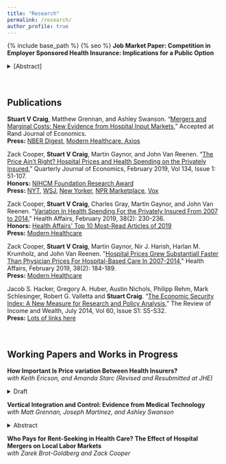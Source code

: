 ```yaml
---
title: "Research"
permalink: /research/
author_profile: true
---
```


{% include base_path %}
{% seo %}
**Job Market Paper: Competition in Employer Sponsored Health Insurance: Implications for a Public Option**
<details>
<summary>
[Abstract]
</summary>
156 million Americans obtain health insurance through an employer. High premiums and concerns about access have led to proposals to introduce a "public option," where the government would provide a public insurance plan to compete with private insurers. In the absence of an existing public option to study, I combine data on employer-insurer contracting and a structural model of supply and demand to predict market outcomes under various assumptions about the design such a policy. The model incorporates variation in employers' demand for health care, preferences over insurers, and the degree to which employers find it costly to switch between insurers. Insurers set employer-specific premiums allowing them to price discriminate. I find that insurers' ability to price discriminate substantially limits demand for the public option that cannot. More employers abandon the private market when the public option successfully replicates the quality of existing insurers and more aggressively regulates payments to health care providers. However, even a public option that obtains substantial market share does little to lower markups because employers who remain privately insured strongly prefer their private insurer, have large switching costs, and receive risk-rated premium offers that dominate the premiums of the public option.
</details>
<br><br>

<H2>Publications</H2>
<b>Stuart V Craig</b>, Matthew Grennan, and Ashley Swanson. “<a href="http://www.nber.org/papers/w24926">Mergers and Marginal Costs: New Evidence from Hospital Input Markets</a>,” Accepted at Rand Journal of Economics.
<br><b>Press:</b> <a href="https://www.nber.org/digest/oct18/w24926.shtml">NBER Digest</a>, <a href="https://www.modernhealthcare.com/operations/american-hospital-association-economists-debate-merits-mergers">Modern Healthcare, <a href="https://www.axios.com/reality-check-on-hospital-mergers-aha-economists-91007ae4-6776-4f33-9c61-db41c945482a.html">Axios</a><br>
  
Zack Cooper, <b>Stuart V Craig</b>, Martin Gaynor, and John Van Reenen. “<a href="https://economics.harvard.edu/files/economics/files/ms25288.pdf">The Price Ain’t Right? Hospital Prices and Health Spending on the Privately Insured</a>,” Quarterly Journal of Economics, February 2019, Vol 134, Issue 1: 51-107.
<br><b>Honors:</b>
  <a href="https://www.nihcm.org/categories/announcing-the-winners-of-the-25th-annual-research-award">NIHCM Foundation Research Award </a>
<br><b>Press:</b>
  <a href="https://www.nytimes.com/interactive/2015/12/15/upshot/the-best-places-for-better-cheaper-health-care-arent-what-experts-thought.html">NYT</a>, 
  <a href="https://www.wsj.com/articles/what-does-knee-surgery-cost-few-know-and-thats-a-problem-1534865358">WSJ</a>, 
  <a href="https://www.newyorker.com/news/news-desk/health-cares-cost-conundrum-squared">New Yorker</a>,
  <a href="https://www.marketplace.org/2015/12/14/health-care/unprecedented-look-medical-costs-nationwide/">NPR Marketplace</a>,
  <a href="https://www.vox.com/policy-and-politics/2018/5/9/17337134/health-care-costs-hospital-rates-insurance">Vox</a><br>
  
Zack Cooper, <b>Stuart V Craig</b>, Charles Gray, Martin Gaynor, and John Van Reenen. “<a href="https://www.healthaffairs.org/doi/full/10.1377/hlthaff.2018.05245">Variation In Health Spending For the Privately Insured From 2007 to 2014,</a>" Health Affairs, February 2019, 38(2): 230-236. 
<br><b>Honors:</b>
  <a href="https://www.healthaffairs.org/do/10.1377/hblog20191227.167140/full/">Health Affairs' Top 10 Most-Read Articles of 2019</a>
<br><b>Press:</b>
  <a href="https://www.modernhealthcare.com/article/20190204/NEWS/190209984/hospital-price-growth-driving-healthcare-spending">Modern Healthcare</a><br>
  
Zack Cooper, <b>Stuart V Craig</b>, Martin Gaynor, Nir J. Harish, Harlan M. Krumholz, and John Van Reenen. "<a href="https://www.healthaffairs.org/doi/full/10.1377/hlthaff.2018.05424">Hospital Prices Grew Substantiall Faster Than Physician Prices For Hospital-Based Care In 2007-2014</a>," Health Affairs, February 2019, 38(2): 184-189.
<br><b>Press:</b>
  <a href="https://www.modernhealthcare.com/article/20190204/NEWS/190209984/hospital-price-growth-driving-healthcare-spending">Modern Healthcare</a><br>
  
Jacob S. Hacker, Gregory A. Huber, Austin Nichols, Philipp Rehm, Mark Schlesinger, Robert G. Valletta and <b>Stuart Craig</b>. “<a href="http://onlinelibrary.wiley.com/doi/10.1111/roiw.12053/full">The Economic Security Index: A New Measure for Research and Policy Analysis</a>,” The Review of Income and Wealth, July 2014, Vol 60, Issue S1: S5-S32.
<br><b>Press:</b>
  <a href="http://economicsecurityindex.org/?p=press">Lots of links here</a>  
<br><br>

<H2>Working Papers and Works in Progress</H2>

**How Important Is Price variation Between Health Insurers?**<br>
_with Keith Ericson, and Amanda Starc (Revised and Resubmitted at JHE)_
<details>
  <summary>Draft</summary>  <a href="https://stuartcraig.github.io/files/w25190.pdf">NBER Working Paper 25190</a>, October 2018
</details>

**Vertical Integration and Control: Evidence from Medical Technology**<br>
_with Matt Grennan, Joseph Martinez, and Ashley Swanson_
<details>
  <summary>
    Abstract
  </summary>
Hospitals and physicians – which have historically acted as organizationally and financially distinct co-
producers of care – have become increasingly integrated in recent years. Firms’ stated objectives for
physician practice ownership have focused on sharing back-office functions, improving information flow,
and facilitating care coordination. However, recent evidence on physician-hospital integration suggests
that it primarily leads to higher prices and greater steering of patients to owning facilities, without
concomitant improvements in patient outcomes.
  
In this paper, we ask whether physician-hospital integration enables hospitals to resolve agency
problems between administrators and physicians, focusing on hospital purchasing of medical devices.
While hospitals negotiate prices for – and bear the cost of – implantable medical devices, at point of use
these products are selected by physicians whose choices may be price-insensitive due to brand loyalty
or inattention. These implantable medical devices account for 23 percent of hospital operating costs,
and prices vary widely across hospitals, suggesting large potential savings in the cost of health care
delivery. Hospitals’ seeking to negotiate lower prices through bargaining must be able to credibly
remove the supplier from its choice set, and hospitals and physicians often disagree about tradeoffs
regarding price and perceived quality across competing brands. Hospitals would prefer to procure those
brands that are cheapest, subject to meeting a basic quality standard. However, they must also cater to
the preferences of surgeons who may take their profitable procedures elsewhere.

This paper examines the possibility that hospital employment of physicians changes this paradigm. Using
machine learning algorithms, physician practice tax identifiers, survey data on hospital integration, and a
large sample of practices with validated integration, we find that physician integration in the U.S.
increased from 27% of physicians in 2008 to 45% in 2016, with significant variation across geographies
and specialties. We combine these physician integration data with unique hospital-level data on pricing
and utilization of medical devices, as well as data on procedural volumes. We ask whether hospitals and
health systems achieve lower costs in purchasing of medical devices after acquiring the practices of
surgeons who implant those devices. We then explore the extent to which savings are explained by
renegotiation of procurement contracts, holding utilization fixed, vs. utilization changes in the form of
standardization, brand switching, and expansion in procedure volume due to greater steering.
</details>

**Who Pays for Rent-Seeking in Health Care? The Effect of Hospital Mergers on Local Labor Markets**<br>
_with Zarek Brot-Goldberg and Zack Cooper_



